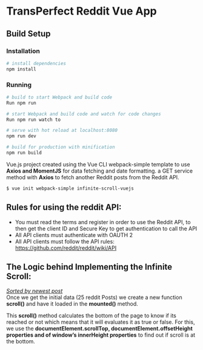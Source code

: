 # TransPerfect Reddit Vue App



## Build Setup

### Installation

``` bash
# install dependencies
npm install
```

### Running

``` bash
# build to start Webpack and build code
Run npm run 

# start Webpack and build code and watch for code changes
Run npm run watch to 

# serve with hot reload at localhost:8080
npm run dev

# build for production with minification
npm run build
```

Vue.js project created using the Vue CLI webpack-simple template to use <b>Axios and MomentJS</b> for data fetching and date formatting.
a GET service method with <b>Axios</b> to fetch another Reddit posts from the Reddit API.

``` bash
$ vue init webpack-simple infinite-scroll-vuejs
```


## Rules for using the reddit API:
- You must read the terms and register in order to use the Reddit API, to then get the client ID and Secure Key to get authentication to call the API
- All API clients must authenticate with OAUTH 2
- All API clients must follow the API rules: https://github.com/reddit/reddit/wiki/API


## The Logic behind Implementing the Infinite Scroll:
<u><i>Sorted by newest post</i></u>
<br>
Once we get the initial data (25 reddit Posts)  we create a new function <b>scroll()</b> and have it loaded in the <b>mounted()</b> method. 

This <b>scroll()</b> method calculates the bottom of the page to know if its reached or not which means that it will evaluates it as true or false. For this, we use  the <b>documentElement.scrollTop, documentElement.offsetHeight properties and of window’s innerHeight properties</b> to find out if scroll is at the bottom.


